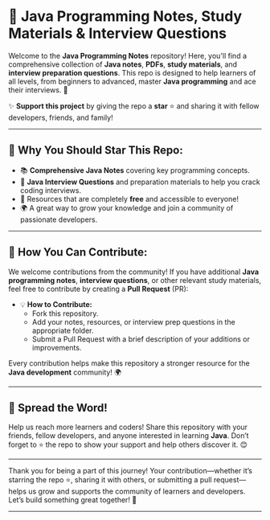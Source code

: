 

# 🚀 Java Programming Notes, Study Materials & Interview Questions  
Welcome to the **Java Programming Notes** repository! Here, you'll find a comprehensive collection of **Java notes**, **PDFs**, **study materials**, and **interview preparation questions**. This repo is designed to help learners of all levels, from beginners to advanced, master **Java programming** and ace their interviews. 🌟

✨ **Support this project** by giving the repo a **star** ⭐ and sharing it with fellow developers, friends, and family!

---

## 🚀 Why You Should Star This Repo:
- 📚 **Comprehensive Java Notes** covering key programming concepts.
- 📝 **Java Interview Questions** and preparation materials to help you crack coding interviews.
- 🌟 Resources that are completely **free** and accessible to everyone!
- 🌍 A great way to grow your knowledge and join a community of passionate developers.

---

## 👥 How You Can Contribute:
We welcome contributions from the community! If you have additional **Java programming notes**, **interview questions**, or other relevant study materials, feel free to contribute by creating a **Pull Request** (PR):

- 💡 **How to Contribute:**
  - Fork this repository.
  - Add your notes, resources, or interview prep questions in the appropriate folder.
  - Submit a Pull Request with a brief description of your additions or improvements.
  
Every contribution helps make this repository a stronger resource for the **Java development** community! 🌍

---

## 📢 Spread the Word!  
Help us reach more learners and coders! Share this repository with your friends, fellow developers, and anyone interested in learning **Java**. Don’t forget to ⭐ the repo to show your support and help others discover it. 😊

---

Thank you for being a part of this journey! Your contribution—whether it’s starring the repo ⭐, sharing it with others, or submitting a pull request—helps us grow and supports the community of learners and developers. Let’s build something great together! 💪

---
